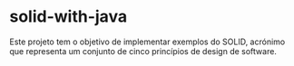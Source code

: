 # solid-with-java
Este projeto tem o objetivo de implementar exemplos do SOLID, acrónimo que representa um conjunto de cinco princípios de design de software.
